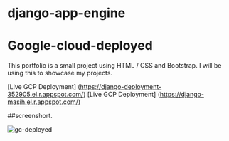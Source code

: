 # django-app-engine

# Google-cloud-deployed
This  portfolio is a small project using HTML / CSS and Bootstrap.
I will be using this to showcase my projects.

[Live GCP Deployment] (https://django-deployment-352905.el.r.appspot.com/)
[Live GCP Deployment] (https://django-masih.el.r.appspot.com/)


##screenshort. 
 
![gc-deployed](https://user-images.githubusercontent.com/99712115/173006038-b03e6627-8f89-4714-afcd-ed4d657cbf50.png)
